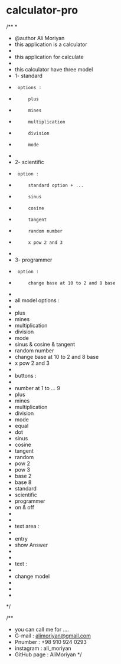# calculator-pro

/**
 *
 * @author Ali Moriyan
 * this application is a calculator
 * 
 * this application for calculate
 * 
 * this calculator have three model
 * 1- standard
 *      options :
 *          plus
 *          mines
 *          multiplication
 *          division
 *          mode
 *          
 * 2- scientific
 *      option :
 *          standard option + ...
 *          sinus
 *          cosine
 *          tangent
 *          random number
 *          x pow 2 and 3
 *          
 * 3- programmer
 *      option :
 *          change base at 10 to 2 and 8 base
 * 
 * all model options :
 * 
 * plus
 * mines
 * multiplication
 * division
 * mode
 * sinus & cosine & tangent
 * random number
 * change base at 10 to 2 and 8 base
 * x pow 2 and 3
 * 
 * buttons :
 * 
 * number at 1 to ... 9
 * plus
 * mines
 * multiplication
 * division
 * mode
 * equal
 * dot
 * sinus
 * cosine
 * tangent
 * random
 * pow 2
 * pow 3
 * base 2
 * base 8
 * standard
 * scientific
 * programmer
 * on & off
 * 
 * 
 * text area :
 * 
 * entry
 * show Answer
 * 
 * 
 * text :
 * 
 * change model
 * 
 * 
 * 
 */
 
 /**
 * you can call me for ....
 * G-mail : alimoriyan@gmail.com
 * Pnumber : +98 910 924 0293
 * instagram : ali_moriyan
 * GitHub page : AliMoriyan 
*/
